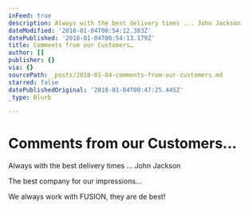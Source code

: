 ```yaml
---
inFeed: true
description: Always with the best delivery times ... John Jackson
dateModified: '2018-01-04T00:54:12.383Z'
datePublished: '2018-01-04T00:54:13.179Z'
title: Comments from our Customers…
author: []
publisher: {}
via: {}
sourcePath: _posts/2018-01-04-comments-from-our-customers.md
starred: false
datePublishedOriginal: '2018-01-04T00:47:25.445Z'
_type: Blurb

---
```

# Comments from our Customers...

Always with the best delivery times ... John Jackson

The best company for our impressions...

We always work with FUSION, they are de best!